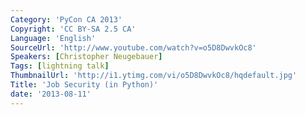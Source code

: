 ```yaml
---
Category: 'PyCon CA 2013'
Copyright: 'CC BY-SA 2.5 CA'
Language: 'English'
SourceUrl: 'http://www.youtube.com/watch?v=o5D8DwvkOc8'
Speakers: [Christopher Neugebauer]
Tags: [lightning talk]
ThumbnailUrl: 'http://i1.ytimg.com/vi/o5D8DwvkOc8/hqdefault.jpg'
Title: 'Job Security (in Python)'
date: '2013-08-11'
---
```

